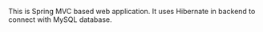 This is Spring MVC based web application. It uses Hibernate in backend to connect with MySQL database.